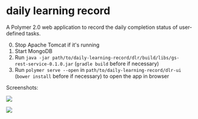 # daily learning record

A Polymer 2.0 web application to record the daily completion status of user-defined tasks.

0. Stop Apache Tomcat if it's running
1. Start MongoDB
2. Run `java -jar path/to/daily-learning-record/dlr/build/libs/gs-rest-service-0.1.0.jar` (`gradle build` before if necessary)
3. Run `polymer serve --open` in `path/to/daily-learning-record/dlr-ui` (`bower install` before if necessary) to open the app in browser

Screenshots:

![](../master/screenshots/Screenshot-daily-learning-record.png)


![](../master/screenshots/Screenshot-daily-learning-record-editing.png)
